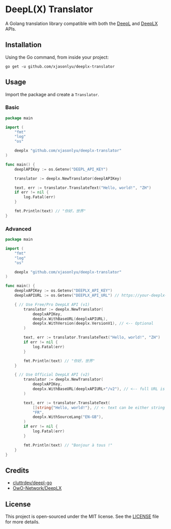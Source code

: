 # DeepL(X) Translator

A Golang translation library compatible with both the [DeepL](https://developers.deepl.com/docs)
and [DeepLX](https://deeplx.owo.network/) APIs.

## Installation

Using the Go command, from inside your project:

```shell
go get -u github.com/xjasonlyu/deeplx-translator
```

## Usage

Import the package and create a `Translator`.

### Basic

```go
package main

import (
	"fmt"
	"log"
	"os"

	deeplx "github.com/xjasonlyu/deeplx-translator"
)

func main() {
	deeplAPIKey := os.Getenv("DEEPL_API_KEY")

	translator := deeplx.NewTranslator(deeplAPIKey)

	text, err := translator.TranslateText("Hello, world!", "ZH")
	if err != nil {
		log.Fatal(err)
	}

	fmt.Println(text) // "你好，世界"
}
```

### Advanced

```go
package main

import (
	"fmt"
	"log"
	"os"

	deeplx "github.com/xjasonlyu/deeplx-translator"
)

func main() {
	deeplxAPIKey := os.Getenv("DEEPLX_API_KEY")
	deeplxAPIURL := os.Getenv("DEEPLX_API_URL") // https://your-deeplx-api-url

	{ // Use Free/Pro DeepLX API (v1)
		translator := deeplx.NewTranslator(
			deeplxAPIKey,
			deeplx.WithBaseURL(deeplxAPIURL),
			deeplx.WithVersion(deeplx.VersionV1), // <-- Optional
		)

		text, err := translator.TranslateText("Hello, world!", "ZH")
		if err != nil {
			log.Fatal(err)
		}

		fmt.Println(text) // "你好，世界"
	}

	{ // Use Official DeepLX API (v2)
		translator := deeplx.NewTranslator(
			deeplxAPIKey,
			deeplx.WithBaseURL(deeplxAPIURL+"/v2"), // <-- full URL is required
		)

		text, err := translator.TranslateText(
			[]string{"Hello, world!"}, // <- text can be either string or []string
			"FR",
			deeplx.WithSourceLang("EN-GB"),
		)
		if err != nil {
			log.Fatal(err)
		}

		fmt.Println(text) // "Bonjour à tous !"
	}
}
```

## Credits

- [cluttrdev/deepl-go](https://github.com/cluttrdev/deepl-go)
- [OwO-Network/DeepLX](https://github.com/OwO-Network/DeepLX)

## License

This project is open-sourced under the MIT license. See the [LICENSE](LICENSE) file for more details.

